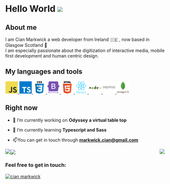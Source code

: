 # **Hello World** <img src="https://c.tenor.com/jPYNf2GLrB8AAAAd/earth-earthday.gif" width="30px"/>

## About me

I am Cian Markwick a web developer from Ireland :ireland: , now based in Glasgow Scotland :scotland:  
I am especially passionate about the digitization of interactive media, mobile first development and human centric design. 

## My languages and tools
<p align="left">
  <a
    href="https://developer.mozilla.org/en-US/docs/Web/JavaScript"
    target="_blank"
    rel="noreferrer"
  >
    <img
      src="https://raw.githubusercontent.com/devicons/devicon/master/icons/javascript/javascript-original.svg"
      alt="javascript"
      width="40"
      height="40"
    />
  </a>
  <a href="https://www.typescriptlang.org/" target="_blank" rel="noreferrer">
    <img
      src="https://raw.githubusercontent.com/devicons/devicon/master/icons/typescript/typescript-original.svg"
      alt="typescript"
      width="40"
      height="40"
    />
  </a>
<a href="https://www.w3schools.com/css/" target="_blank" rel="noreferrer">
    <img
      src="https://raw.githubusercontent.com/devicons/devicon/master/icons/css3/css3-original-wordmark.svg"
      alt="css3"
      width="40"
      height="40"
    />
  </a>
  <a href="https://getbootstrap.com" target="_blank" rel="noreferrer">
    <img
      src="https://raw.githubusercontent.com/devicons/devicon/master/icons/bootstrap/bootstrap-plain-wordmark.svg"
      alt="bootstrap"
      width="40"
      height="40"
    />
  </a>
  <a href="https://www.w3.org/html/" target="_blank" rel="noreferrer">
    <img
      src="https://raw.githubusercontent.com/devicons/devicon/master/icons/html5/html5-original-wordmark.svg"
      alt="html5"
      width="40"
      height="40"
    />
  </a>
  <a href="https://reactjs.org/" target="_blank" rel="noreferrer">
    <img
      src="https://raw.githubusercontent.com/devicons/devicon/master/icons/react/react-original-wordmark.svg"
      alt="react"
      width="40"
      height="40"
    />
  </a>
  <a href="https://nodejs.org" target="_blank" rel="noreferrer">
    <img
      src="https://raw.githubusercontent.com/devicons/devicon/master/icons/nodejs/nodejs-original-wordmark.svg"
      alt="nodejs"
      width="40"
      height="40"
    />
  </a>
  <a href="https://expressjs.com" target="_blank" rel="noreferrer">
    <img
      src="https://raw.githubusercontent.com/devicons/devicon/master/icons/express/express-original-wordmark.svg"
      alt="express"
      width="40"
      height="40"
    />
  </a>
  <a href="https://www.mongodb.com/" target="_blank" rel="noreferrer">
    <img
      src="https://raw.githubusercontent.com/devicons/devicon/master/icons/mongodb/mongodb-original-wordmark.svg"
      alt="mongodb"
      width="40"
      height="40"
    />
  </a>
</p>

## Right now  

- 🔭 I’m currently working on **Odyssey a virtual table top**

- 🌱 I’m currently learning **Typescript and Sass**

- 📫You can get in touch through **markwick.cian@gmail.com**
  

<img align="left" src="https://github-readme-stats.vercel.app/api?username=CianMW&show_icons=true&theme=radical" />
<img align="right"  src="https://github-readme-stats.vercel.app/api/top-langs/?username=CianMW&theme=radical&layout=compact" />  
<img align="center" src="https://github-readme-streak-stats.herokuapp.com/?user=CianMW&theme=radical&hide_border=true&stroke=0000&background=060A0CD0">
  
    
<h3 align="left">Feel free to get in touch:</h3>
<p align="left">
<a href="https://linkedin.com/in/cian-markwick-002848141" target="blank"><img align="center" src="https://raw.githubusercontent.com/rahuldkjain/github-profile-readme-generator/master/src/images/icons/Social/linked-in-alt.svg" alt="cian markwick" height="30" width="40" /></a>
</p>
  

